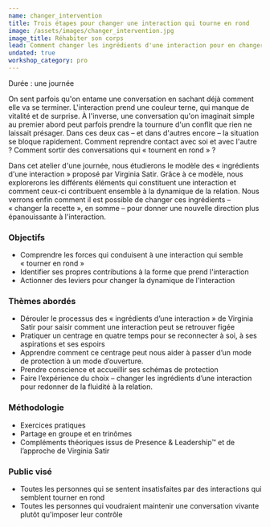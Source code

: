 ```yaml
---
name: changer_intervention
title: Trois étapes pour changer une interaction qui tourne en rond
image: /assets/images/changer_intervention.jpg
image_title: Réhabiter son corps
lead: Comment changer les ingrédients d'une interaction pour en changer la saveur
undated: true
workshop_category: pro
---
```


Durée : une journée

On sent parfois qu'on entame une conversation en sachant déjà comment elle va
se terminer. L'interaction prend une couleur terne, qui manque de vitalité et
de surprise. À l'inverse, une conversation qu'on imaginait simple au premier
abord peut parfois prendre la tournure d'un conflit que rien ne laissait
présager. Dans ces deux cas – et dans d'autres encore – la situation se bloque
rapidement. Comment reprendre contact avec soi et avec l'autre ? Comment sortir
des conversations qui « tournent en rond » ?

Dans cet atelier d'une journée, nous étudierons le modèle des « ingrédients
d'une interaction » proposé par Virginia Satir. Grâce à ce modèle, nous
explorerons les différents éléments qui constituent une interaction et comment
ceux-ci contribuent ensemble à la dynamique de la relation. Nous verrons enfin
comment il est possible de changer ces ingrédients – « changer la recette », en
somme – pour donner une nouvelle direction plus épanouissante à l'interaction.


### Objectifs

- Comprendre les forces qui conduisent à une interaction qui semble « tourner
  en rond »
- Identifier ses propres contributions à la forme que prend l'interaction
- Actionner des leviers pour changer la dynamique de l'interaction


### Thèmes abordés

- Dérouler le processus des « ingrédients d’une interaction » de Virginia Satir
  pour saisir comment une interaction peut se retrouver figée
- Pratiquer un centrage en quatre temps pour se reconnecter à soi, à ses
  aspirations et ses espoirs
- Apprendre comment ce centrage peut nous aider à passer d’un mode de
  protection à un mode d’ouverture.
- Prendre conscience et accueillir ses schémas de protection
- Faire l’expérience du choix – changer les ingrédients d’une interaction pour
  redonner de la fluidité à la relation.


### Méthodologie

- Exercices pratiques
- Partage en groupe et en trinômes
- Compléments théoriques issus de Presence & Leadership™ et de l’approche de Virginia Satir

### Public visé

- Toutes les personnes qui se sentent insatisfaites par des interactions qui semblent tourner en rond
- Toutes les personnes qui voudraient maintenir une conversation vivante plutôt qu'imposer leur contrôle
